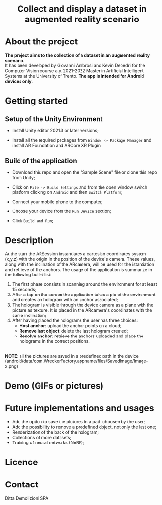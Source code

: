 # <p align="center">Collect and display a dataset in augmented reality scenario</p>

# About the project

**The project aims to the collection of a dataset in an augmented reality scenario**.<br/>It has been developed by Giovanni Ambrosi and Kevin Depedri for the Computer Vision course a.y. 2021-2022 Master in Artificial Intelligent Systems at the University of Trento. **The app is intended for Android devices only**.  


# Getting started
## Setup of the Unity Environment
* Install Unity editor 2021.3 or later versions;

* Install all the required packages from `Window -> Package Manager` and install AR Foundation and ARCore XR Plugin; 

## Build of the application
* Download this repo and open the "Sample Scene" file or clone this repo from Unity;

* Click on `File -> Build Settings` and from the open window switch platform clicking on `Android` and then `Switch Platform`;

* Connect your mobile phone to the computer;

* Choose your device from the `Run Device` section;

* Click `Build and Run`;




# Description
At the start the ARSession instantiates a cartesian coordinates system (x,y,z) with the origin in the position of the device's camera. These values, along with the inclination of the ARcamera, will be used for the istantiation and retrieve of the anchors. The usage of the application is summarize in the following bullet list:

1) The first phase consists in scanning around the environment for at least 15 seconds;
2) After a tap on the screen the application takes a pic of the environment and creates an hologram with an anchor associated;
3) The hologram is visible through the device camera as a plane with the picture as texture. It is placed in the ARcamera's coordinates with the same inclination;
4) After having placed the holograms the user has three choices:
   - **Host anchor**: upload the anchor points on a cloud;
   - **Remove last object**: delete the last hologram created;
   - **Resolve anchor**: retrieve the anchors uploaded and place the holograms in the correct positions.

<br/>**NOTE**: all the pictures are saved in a predefined path in the device (android/data/com.WreckerFactory.appname/files/SavedImage/Image-x.png)




# Demo (GIFs or pictures)

# Future implementations and usages
* Add the option to save the pictures in a path choosen by the user;
* Add the possibility to remove a predefined object, not only the last one;
* Renderization of the back of the hologram;
* Collections of more datasets;
* Training of neural networks (NeRF);



# Licence

# Contact
Ditta Demolizioni SPA
